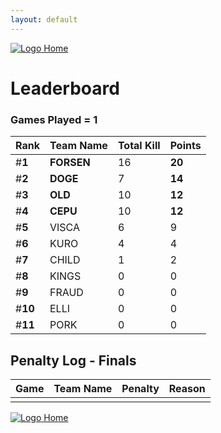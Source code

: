 ```yaml
---
layout: default
---
```


[ ![Logo](https://kanziebub.github.io/ProjectSEA/assets/images/bullet_rev.png) Home](https://kanziebub.github.io/ProjectSEA/)

# **Leaderboard**

### Games Played = 1

|  Rank  | Team Name             | Total Kill | **Points** |
|:-------|:----------------------|:-----------|:-----------|
| #**1** | **FORSEN** | 16 | **20** | 
| #**2** | **DOGE** | 7 | **14** | 
| #**3** | **OLD** | 10 | **12** | 
| #**4** | **CEPU** | 10 | **12** | 
| #**5** | VISCA | 6 | 9 | 
| #**6** | KURO | 4 | 4 | 
| #**7** | CHILD | 1 | 2 | 
| #**8** | KINGS | 0 | 0 | 
| #**9** | FRAUD | 0 | 0 | 
| #**10** | ELLI | 0 | 0 | 
| #**11** | PORK | 0 | 0 | 
 

## Penalty Log - Finals

|  Game  | Team Name | Penalty | Reason                |
|:-------|:----------|:--------|:----------------------| 
|  |  |  |  |

[ ![Logo](https://kanziebub.github.io/ProjectSEA/assets/images/bullet_rev.png) Home](https://kanziebub.github.io/ProjectSEA/)
